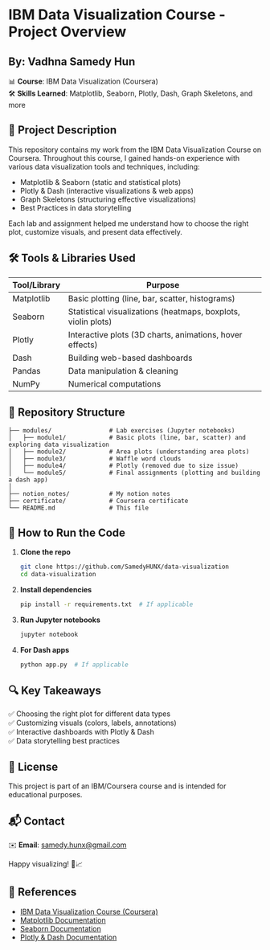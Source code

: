 # IBM Data Visualization Course - Project Overview

## By: Vadhna Samedy Hun

📊 **Course**: IBM Data Visualization (Coursera)  
🛠 **Skills Learned**: Matplotlib, Seaborn, Plotly, Dash, Graph Skeletons, and more

## 📌 Project Description

This repository contains my work from the IBM Data Visualization Course on Coursera. Throughout this course, I gained hands-on experience with various data visualization tools and techniques, including:

- Matplotlib & Seaborn (static and statistical plots)
- Plotly & Dash (interactive visualizations & web apps)
- Graph Skeletons (structuring effective visualizations)
- Best Practices in data storytelling

Each lab and assignment helped me understand how to choose the right plot, customize visuals, and present data effectively.

## 🛠 Tools & Libraries Used

| Tool/Library | Purpose |
| ------------ | ------- |
| Matplotlib   | Basic plotting (line, bar, scatter, histograms) |
| Seaborn      | Statistical visualizations (heatmaps, boxplots, violin plots) |
| Plotly       | Interactive plots (3D charts, animations, hover effects) |
| Dash         | Building web-based dashboards |
| Pandas       | Data manipulation & cleaning |
| NumPy        | Numerical computations |

## 📂 Repository Structure

```
├── modules/                # Lab exercises (Jupyter notebooks)
│   ├── module1/            # Basic plots (line, bar, scatter) and exploring data visualization
│   ├── module2/            # Area plots (understanding area plots)
│   ├── module3/            # Waffle word clouds
│   ├── module4/            # Plotly (removed due to size issue)
│   └── module5/            # Final assignments (plotting and building a dash app)
│
├── notion_notes/           # My notion notes
├── certificate/            # Coursera certificate
└── README.md               # This file
```

## 🚀 How to Run the Code

1. **Clone the repo**
   ```bash
   git clone https://github.com/SamedyHUNX/data-visualization
   cd data-visualization
   ```

2. **Install dependencies**
   ```bash
   pip install -r requirements.txt  # If applicable
   ```

3. **Run Jupyter notebooks**
   ```bash
   jupyter notebook
   ```

4. **For Dash apps**
   ```bash
   python app.py  # If applicable
   ```

## 🔍 Key Takeaways

✅ Choosing the right plot for different data types  
✅ Customizing visuals (colors, labels, annotations)  
✅ Interactive dashboards with Plotly & Dash  
✅ Data storytelling best practices  

## 📜 License

This project is part of an IBM/Coursera course and is intended for educational purposes.

## 📬 Contact

✉️ **Email**: samedy.hunx@gmail.com

Happy visualizing! 🎨📈

## 🔗 References

- [IBM Data Visualization Course (Coursera)](https://www.coursera.org/learn/data-visualization-with-python)
- [Matplotlib Documentation](https://matplotlib.org/stable/contents.html)
- [Seaborn Documentation](https://seaborn.pydata.org/)
- [Plotly & Dash Documentation](https://plotly.com/python/)
